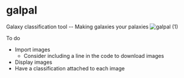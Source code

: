 # galpal
Galaxy classification tool -- Making galaxies your palaxies
![galpal (1)](https://github.com/user-attachments/assets/03466f7e-1b11-4fe7-8cba-6e088f7ccf6e)


To do
- Import images
   - Consider including a line in the code to download images
- Display images
- Have a classification attached to each image
